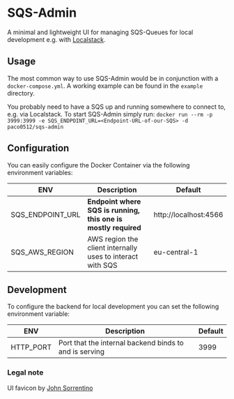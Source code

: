 # SQS-Admin # 

A minimal and lightweight UI for managing SQS-Queues for local development e.g. with [Localstack](https://localstack.cloud/).

## Usage ##

The most common way to use SQS-Admin would be in conjunction with a ``docker-compose.yml``.
A working example can be found in the ``example`` directory.

You probably need to have a SQS up and running somewhere to connect to, e.g. via Localstack.
To start SQS-Admin simply run:
``
docker run --rm -p 3999:3999 -e SQS_ENDPOINT_URL=<Endpoint-URL-of-our-SQS> -d paco0512/sqs-admin
``

## Configuration ##

You can easily configure the Docker Container via the following environment variables:

| ENV              | Description                                                    | Default               |
|------------------|----------------------------------------------------------------|-----------------------|
| SQS_ENDPOINT_URL | **Endpoint where SQS is running, this one is mostly required** | http://localhost:4566 |
| SQS_AWS_REGION   | AWS region the client internally uses to interact with SQS     | eu-central-1          |

## Development ##

To configure the backend for local development you can set the following environment variable:

| ENV              | Description                                                    | Default               |
|------------------|----------------------------------------------------------------|-----------------------|
| HTTP_PORT        | Port that the internal backend binds to and is serving         | 3999                  |

### Legal note ### 

UI favicon by [John Sorrentino](https://favicon.io/emoji-favicons/cowboy-hat-face)